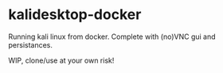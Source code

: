 # kalidesktop-docker
Running kali linux from docker. Complete with (no)VNC gui and persistances.

WIP, clone/use at your own risk!

